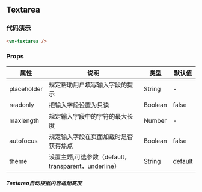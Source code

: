 ## Textarea

### 代码演示
```html
<vm-textarea />
```  

### Props
属性 | 说明 | 类型 | 默认值
-----|-----|-------|------
placeholder | 规定帮助用户填写输入字段的提示 | String | -
readonly | 把输入字段设置为只读 | Boolean | false
maxlength | 规定输入字段中的字符的最大长度 | Number | -
autofocus | 规定输入字段在页面加载时是否获得焦点 | Boolean | false
theme | 设置主题,可选参数（default，transparent，underline） | String | default

##### Textarea自动根据内容适配高度